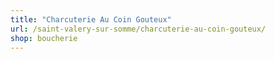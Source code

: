 ```yaml
---
title: "Charcuterie Au Coin Gouteux"
url: /saint-valery-sur-somme/charcuterie-au-coin-gouteux/
shop: boucherie
---
```

